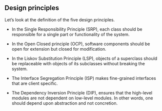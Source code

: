 ## Design principles
Let’s look at the definition of the five design principles.

- In the Single Responsibility Principle (SRP), each class should be responsible for a single part or functionality of the system.

- In the Open Closed principle (OCP), software components should be open for extension but closed for modification.

- In the Liskov Substitution Principle (LSP), objects of a superclass should be replaceable with objects of its subclasses without breaking the system.

- The Interface Segregation Principle (ISP) makes fine-grained interfaces that are client specific.

- The Dependency Inversion Principle (DIP), ensures that the high-level modules are not dependent on low-level modules. In other words, one should depend upon abstraction and not concretion.